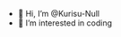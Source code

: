 - 👋 Hi, I’m @Kurisu-Null
- 👀 I’m interested in coding

<!---
Kurisu-Null/Kurisu-Null is a ✨ special ✨ repository because its `README.md` (this file) appears on your GitHub profile.
You can click the Preview link to take a look at your changes.
--->
